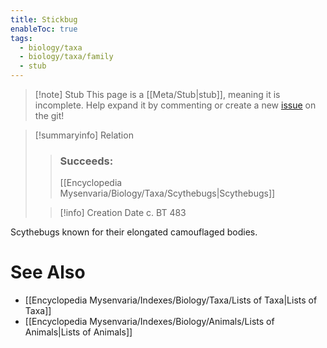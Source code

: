 ```yaml
---
title: Stickbug
enableToc: true
tags:
  - biology/taxa
  - biology/taxa/family
  - stub
---
```


> [!note] Stub
> This page is a [[Meta/Stub|stub]], meaning it is incomplete. Help expand it by commenting or create a new [issue](https://github.com/RagtimeGal/quartz--encyclopedia-mysenvaria/issues/new/choose) on the git!


> [!summary[](Meta/Stubs.md)info] Relation
> > ### Succeeds:
> > [[Encyclopedia Mysenvaria/Biology/Taxa/Scythebugs|Scythebugs]]
>
> > [!info] Creation Date
> > c. BT 483

Scythebugs known for their elongated camouflaged bodies.

# See Also
- [[Encyclopedia Mysenvaria/Indexes/Biology/Taxa/Lists of Taxa|Lists of Taxa]]
- [[Encyclopedia Mysenvaria/Indexes/Biology/Animals/Lists of Animals|Lists of Animals]]
